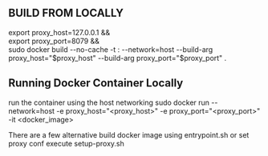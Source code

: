 ## BUILD FROM LOCALLY
export proxy_host=127.0.0.1 && \
export proxy_port=8079 && \
sudo docker build --no-cache -t <image>:<tag> --network=host --build-arg proxy_host="$proxy_host" --build-arg proxy_port="$proxy_port" .
## Running Docker Container Locally
run the container using the host networking
sudo docker run --network=host -e proxy_host="<proxy_host>" -e proxy_port="<proxy_port>" -it <docker_image>

There are a few alternative build docker image using entrypoint.sh or set proxy conf execute setup-proxy.sh

